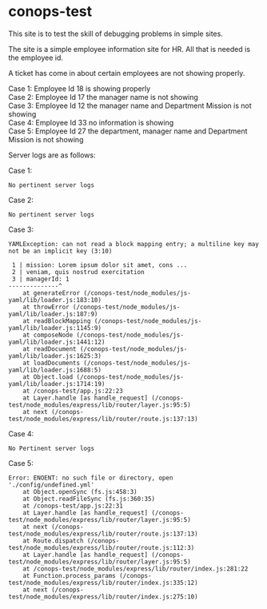 # conops-test

This site is to test the skill of debugging problems in simple sites.

The site is a simple employee information site for HR. All that is needed is the employee id.

A ticket has come in about certain employees are not showing properly.

Case 1: Employee Id 18 is showing properly\
Case 2: Employee Id 17 the manager name is not showing\
Case 3: Employee Id 12 the manager name and Department Mission is not showing\
Case 4: Employee Id 33 no information is showing\
Case 5: Employee Id 27 the department, manager name and Department Mission is not showing

Server logs are as follows:

Case 1:
```
No pertinent server logs
```

Case 2:
```
No pertinent server logs
```

Case 3:
```
YAMLException: can not read a block mapping entry; a multiline key may not be an implicit key (3:10)

 1 | mission: Lorem ipsum dolor sit amet, cons ...
 2 | veniam, quis nostrud exercitation
 3 | managerId: 1
--------------^
    at generateError (/conops-test/node_modules/js-yaml/lib/loader.js:183:10)
    at throwError (/conops-test/node_modules/js-yaml/lib/loader.js:187:9)
    at readBlockMapping (/conops-test/node_modules/js-yaml/lib/loader.js:1145:9)
    at composeNode (/conops-test/node_modules/js-yaml/lib/loader.js:1441:12)
    at readDocument (/conops-test/node_modules/js-yaml/lib/loader.js:1625:3)
    at loadDocuments (/conops-test/node_modules/js-yaml/lib/loader.js:1688:5)
    at Object.load (/conops-test/node_modules/js-yaml/lib/loader.js:1714:19)
    at /conops-test/app.js:22:23
    at Layer.handle [as handle_request] (/conops-test/node_modules/express/lib/router/layer.js:95:5)
    at next (/conops-test/node_modules/express/lib/router/route.js:137:13)
```

Case 4:
```
No Pertinent server logs
```

Case 5:
```
Error: ENOENT: no such file or directory, open './config/undefined.yml'
    at Object.openSync (fs.js:458:3)
    at Object.readFileSync (fs.js:360:35)
    at /conops-test/app.js:22:31
    at Layer.handle [as handle_request] (/conops-test/node_modules/express/lib/router/layer.js:95:5)
    at next (/conops-test/node_modules/express/lib/router/route.js:137:13)
    at Route.dispatch (/conops-test/node_modules/express/lib/router/route.js:112:3)
    at Layer.handle [as handle_request] (/conops-test/node_modules/express/lib/router/layer.js:95:5)
    at /conops-test/node_modules/express/lib/router/index.js:281:22
    at Function.process_params (/conops-test/node_modules/express/lib/router/index.js:335:12)
    at next (/conops-test/node_modules/express/lib/router/index.js:275:10)

```